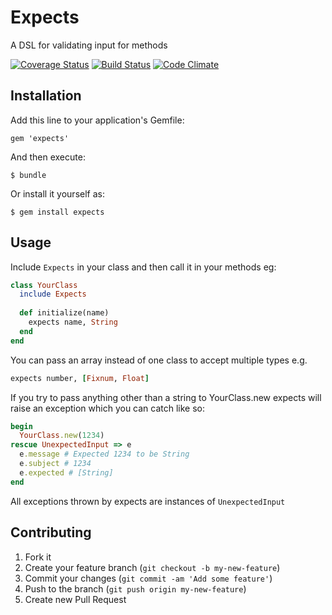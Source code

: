 # Expects

A DSL for validating input for methods

[![Coverage Status](https://coveralls.io/repos/Arcath/expects/badge.png?branch=master)](https://coveralls.io/r/Arcath/expects?branch=master) [![Build Status](https://travis-ci.org/Arcath/expects.png?branch=master)](https://travis-ci.org/Arcath/expects) [![Code Climate](https://codeclimate.com/github/Arcath/expects.png)](https://codeclimate.com/github/Arcath/expects)

## Installation

Add this line to your application's Gemfile:

    gem 'expects'

And then execute:

    $ bundle

Or install it yourself as:

    $ gem install expects

## Usage

Include `Expects` in your class and then call it in your methods eg:

```ruby
class YourClass
  include Expects
  
  def initialize(name)
    expects name, String
  end
end
```
You can pass an array instead of one class to accept multiple types e.g.

```ruby
expects number, [Fixnum, Float]
```

If you try to pass anything other than a string to YourClass.new expects will raise an exception which you can catch like so:

```ruby
begin
  YourClass.new(1234)
rescue UnexpectedInput => e
  e.message # Expected 1234 to be String
  e.subject # 1234
  e.expected # [String]
end
```

All exceptions thrown by expects are instances of `UnexpectedInput`

## Contributing

1. Fork it
2. Create your feature branch (`git checkout -b my-new-feature`)
3. Commit your changes (`git commit -am 'Add some feature'`)
4. Push to the branch (`git push origin my-new-feature`)
5. Create new Pull Request
